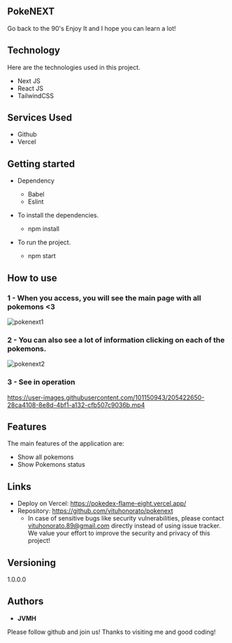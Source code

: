 


## PokeNEXT
Go back to the 90's
Enjoy It and I hope you can learn a lot!


## Technology 

Here are the technologies used in this project.

* Next JS
* React JS
* TailwindCSS

## Services Used

* Github
* Vercel


## Getting started

* Dependency
  - Babel 
  - Eslint
  
* To install the dependencies.
  - npm install
  
* To run the project.
  - npm start

## How to use

### 1 - When you access, you will see the main page with all pokemons  <3

![pokenext1](https://user-images.githubusercontent.com/101150943/205422145-ae39da70-3edc-46c7-9e16-7f62db5d5f40.jpg)


### 2 - You can also see a lot of information clicking on each of the pokemons.

![pokenext2](https://user-images.githubusercontent.com/101150943/205422325-e480c885-08ef-4ff8-b38d-3ed792720f25.jpg)

### 3 - See in operation

https://user-images.githubusercontent.com/101150943/205422650-28ca4108-8e8d-4bf1-a132-cfb507c9036b.mp4




## Features

The main features of the application are:
 - Show all pokemons
 - Show Pokemons status


## Links
  - Deploy on Vercel: https://pokedex-flame-eight.vercel.app/
  - Repository: https://github.com/vituhonorato/pokenext
    - In case of sensitive bugs like security vulnerabilities, please contact
      vituhonorato.89@gmail.com directly instead of using issue tracker. We value your effort
      to improve the security and privacy of this project!

  ## Versioning

  1.0.0.0


  ## Authors

  * **JVMH** 

  Please follow github and join us!
  Thanks to visiting me and good coding!

